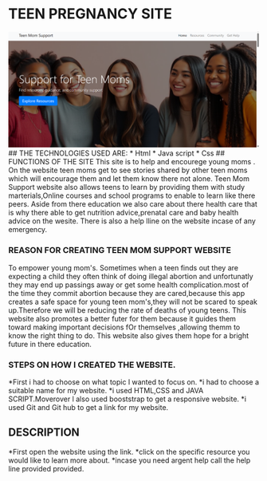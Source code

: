 # TEEN PREGNANCY SITE
<img src="./1.png" alt="">
## THE TECHNOLOGIES USED ARE:
* Html
* Java script
* Css
## FUNCTIONS OF THE SITE
This site is to help and encourege young moms .
On the website teen moms get to see stories shared by other teen moms which will encourage them and let them know there not alone.
Teen Mom Support website also allows teens to learn by providing them  with study marterials,Online courses and school programs to enable to learn like there peers.
Aside from there education we also care about there health care that is why there able to get nutrition advice,prenatal care and baby health advice on the wesite.
There is also a help lline on the website incase of any emergency.

### REASON FOR CREATING TEEN MOM SUPPORT WEBSITE
To empower young mom's.
Sometimes when a teen finds out they are expecting a child they often think of doing illegal abortion and unfortunatly they may end up passings away or get some health complication.most of the time they commit abortion because they are cared,because this app creates a safe space for young teen mom's,they will not be scared to speak up.Therefore we will be reducing the rate of deaths of young teens.
This website also promotes a better futer for them because it guides them toward making important decisions fOr themselves ,allowing themm to know the right thing to do.
This website also gives them hope for a bright future in there education. 

### STEPS ON HOW I CREATED THE WEBSITE.
*First i had to choose on what topic l wanted to focus on.
*i had to choose a suitable name for my website.
*i used HTML,CSS and JAVA SCRIPT.Moverover l also used booststrap to get a responsive website.
*i used Git and Git hub to get a link for my website.

## DESCRIPTION
*First open the website using the link.
*click on the specific resource you would like to learn more about.
*incase you need argent help call the help line provided provided.
